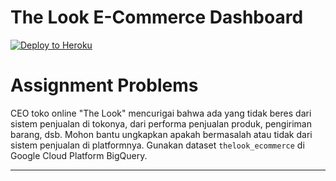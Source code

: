 # The Look E-Commerce Dashboard

[![Deploy to Heroku](https://www.herokucdn.com/deploy/button.svg)](https://ivan-yapputra-yappi-013-p0m1.herokuapp.com/)

# Assignment Problems

CEO toko online "The Look" mencurigai bahwa ada yang tidak beres dari sistem penjualan di tokonya, dari performa penjualan produk, pengiriman barang, dsb. Mohon bantu ungkapkan apakah bermasalah atau tidak dari sistem penjualan di platformnya. Gunakan dataset `thelook_ecommerce` di Google Cloud Platform BigQuery.

---

